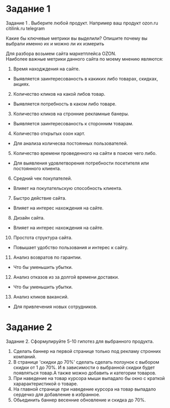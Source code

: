 #  Задание 1  
Задание 1 . Выберите любой продукт.
Например ваш продукт
ozon.ru
citilink.ru
telegram

Какие бы ключевые метрики вы выделили? Опишите почему вы выбрали именно их и можно ли их измерить  

Для разбора возьмем сайта маркетплейса OZON.  
Наиболее важные метрики данного сайта по моему мнению являются:  
1. Время находждения на сайте.
*  Выявляется заинтересованость в какиких либо товарах, скидках, акциях.
2. Количество кликов  на какой либов товар.
*  Выявляется потребность в каком либо товаре.  
3. Количество кликов на стронние рекламные банеры.
*  Выявляется заинтересованость к сторонним товарам.  
4.  Количество открытых озон карт.
*  Для анализа количесва постоянных пользователей.  
5. Количество времени проведенного на сайти в поиске чего либо.  
*  Для выявления удовлетворения потребности посетителя или постоянного клиента.  
6. Средний чек покупателей.
*  Влияет на покупательскую способность клиента.
7. Быстро действие сайта.
*  Влияет на интерес нахождения на сайте.
8. Дизайн сайта.
* Влияет на интерес нахождения на сайте.
10. Простота структура сайта.
* Повышает удобство пользования и интерес к сайту.  
11. Анализ возвратов по гарантии.
*  Что бы уменьшить убытки.
12. Анализ отказов из за долгой времени доставки.
* Что бы уменьшить убытки.
13. Анализ кликов вакансий.
* Для привлечения новых сотрудников.



# Задание 2  
Задание 2. Сформулируйте 5-10 гипотез для выбранного продукта.

1. Сделать баннер на первой странице только под рекламу стронних компаний.
2. В странице 'скидки до 70%' сделать сделать ползунок с выбором скидки от 1 до 70%. И в зависимости о выбранной скидки будет появляться товар.А также можно добавить и категории товаров.
3. При наведение на товар курсора мыши выпадало бы окно с краткой харарактеристикой о товаре.
4. На главной странице при наведение курсора на товар выпадало сердечко для добавление в избранное.
5. Обьединить баннер весенние обновление и скидка до 70%.